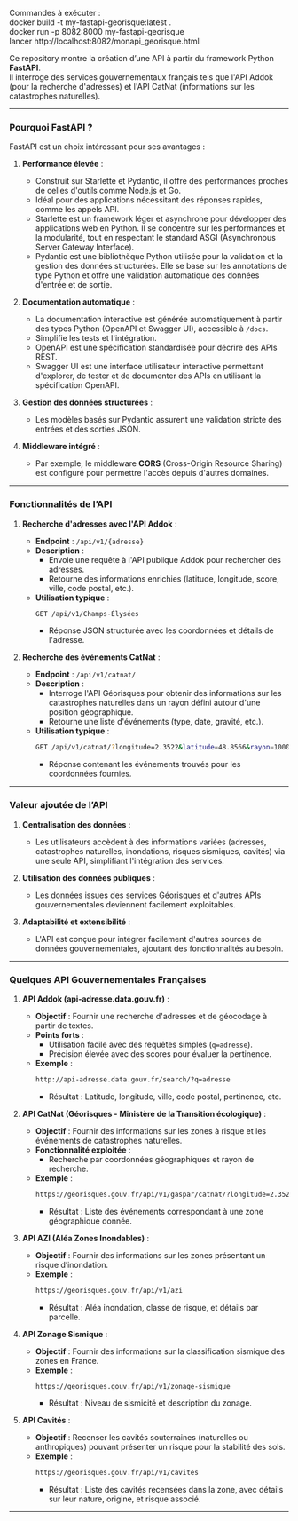 Commandes à exécuter :  
docker build  -t my-fastapi-georisque:latest .  
docker run -p 8082:8000 my-fastapi-georisque  
lancer http://localhost:8082/monapi_georisque.html  

Ce repository montre la création d’une API à partir du framework Python **FastAPI**.  
Il interroge des services gouvernementaux français tels que l'API Addok (pour la recherche d'adresses) et l'API CatNat (informations sur les catastrophes naturelles).  

---

### Pourquoi FastAPI ?  
FastAPI est un choix intéressant pour ses avantages :  

1. **Performance élevée** :  
   - Construit sur Starlette et Pydantic, il offre des performances proches de celles d'outils comme Node.js et Go.  
   - Idéal pour des applications nécessitant des réponses rapides, comme les appels API.  
   - Starlette est un framework léger et asynchrone pour développer des applications web en Python. Il se concentre sur les performances et la modularité, tout en respectant le standard ASGI (Asynchronous Server Gateway Interface).  
   - Pydantic est une bibliothèque Python utilisée pour la validation et la gestion des données structurées. Elle se base sur les annotations de type Python et offre une validation automatique des données d'entrée et de sortie.  

2. **Documentation automatique** :  
   - La documentation interactive est générée automatiquement à partir des types Python (OpenAPI et Swagger UI), accessible à `/docs`.  
   - Simplifie les tests et l'intégration.  
   - OpenAPI est une spécification standardisée pour décrire des APIs REST.  
   - Swagger UI est une interface utilisateur interactive permettant d'explorer, de tester et de documenter des APIs en utilisant la spécification OpenAPI.  

3. **Gestion des données structurées** :  
   - Les modèles basés sur Pydantic assurent une validation stricte des entrées et des sorties JSON.  

4. **Middleware intégré** :  
   - Par exemple, le middleware **CORS** (Cross-Origin Resource Sharing) est configuré pour permettre l'accès depuis d'autres domaines.  

---

### Fonctionnalités de l’API  

1. **Recherche d'adresses avec l'API Addok** :  
   - **Endpoint** : `/api/v1/{adresse}`  
   - **Description** :  
     - Envoie une requête à l'API publique Addok pour rechercher des adresses.  
     - Retourne des informations enrichies (latitude, longitude, score, ville, code postal, etc.).  
   - **Utilisation typique** :  
     ```bash
     GET /api/v1/Champs-Élysées
     ```
     - Réponse JSON structurée avec les coordonnées et détails de l'adresse.  

2. **Recherche des événements CatNat** :  
   - **Endpoint** : `/api/v1/catnat/`  
   - **Description** :  
     - Interroge l'API Géorisques pour obtenir des informations sur les catastrophes naturelles dans un rayon défini autour d'une position géographique.  
     - Retourne une liste d'événements (type, date, gravité, etc.).  
   - **Utilisation typique** :  
     ```bash
     GET /api/v1/catnat/?longitude=2.3522&latitude=48.8566&rayon=1000
     ```
     - Réponse contenant les événements trouvés pour les coordonnées fournies.  

---

### Valeur ajoutée de l’API  

1. **Centralisation des données** :  
   - Les utilisateurs accèdent à des informations variées (adresses, catastrophes naturelles, inondations, risques sismiques, cavités) via une seule API, simplifiant l'intégration des services.  

2. **Utilisation des données publiques** :  
   - Les données issues des services Géorisques et d'autres APIs gouvernementales deviennent facilement exploitables.  

3. **Adaptabilité et extensibilité** :  
   - L'API est conçue pour intégrer facilement d'autres sources de données gouvernementales, ajoutant des fonctionnalités au besoin.  

---

### Quelques API Gouvernementales Françaises  

1. **API Addok (api-adresse.data.gouv.fr)** :  
   - **Objectif** : Fournir une recherche d'adresses et de géocodage à partir de textes.  
   - **Points forts** :  
     - Utilisation facile avec des requêtes simples (`q=adresse`).  
     - Précision élevée avec des scores pour évaluer la pertinence.  
   - **Exemple** :  
     ```bash
     http://api-adresse.data.gouv.fr/search/?q=adresse
     ```
     - Résultat : Latitude, longitude, ville, code postal, pertinence, etc.  

2. **API CatNat (Géorisques - Ministère de la Transition écologique)** :  
   - **Objectif** : Fournir des informations sur les zones à risque et les événements de catastrophes naturelles.  
   - **Fonctionnalité exploitée** :  
     - Recherche par coordonnées géographiques et rayon de recherche.  
   - **Exemple** :  
     ```bash
     https://georisques.gouv.fr/api/v1/gaspar/catnat/?longitude=2.3522&latitude=48.8566&rayon=1000
     ```
     - Résultat : Liste des événements correspondant à une zone géographique donnée.  

3. **API AZI (Aléa Zones Inondables)** :  
   - **Objectif** : Fournir des informations sur les zones présentant un risque d’inondation.  
   - **Exemple** :  
     ```bash
     https://georisques.gouv.fr/api/v1/azi
     ```
     - Résultat : Aléa inondation, classe de risque, et détails par parcelle.  

4. **API Zonage Sismique** :  
   - **Objectif** : Fournir des informations sur la classification sismique des zones en France.  
   - **Exemple** :  
     ```bash
     https://georisques.gouv.fr/api/v1/zonage-sismique
     ```
     - Résultat : Niveau de sismicité et description du zonage.  

5. **API Cavités** :  
   - **Objectif** : Recenser les cavités souterraines (naturelles ou anthropiques) pouvant présenter un risque pour la stabilité des sols.  
   - **Exemple** :  
     ```bash
     https://georisques.gouv.fr/api/v1/cavites
     ```
     - Résultat : Liste des cavités recensées dans la zone, avec détails sur leur nature, origine, et risque associé.  

---

